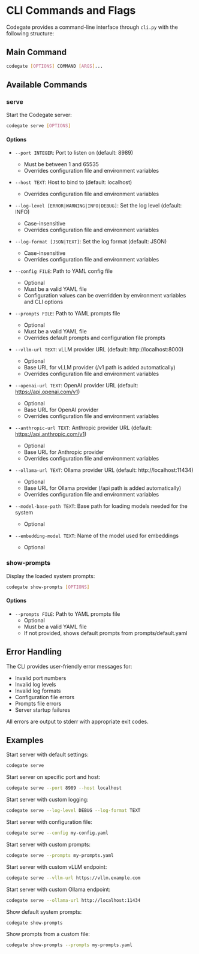 # CLI Commands and Flags

Codegate provides a command-line interface through `cli.py` with the following
structure:

## Main Command

```bash
codegate [OPTIONS] COMMAND [ARGS]...
```

## Available Commands

### serve

Start the Codegate server:

```bash
codegate serve [OPTIONS]
```

#### Options

- `--port INTEGER`: Port to listen on (default: 8989)
  - Must be between 1 and 65535
  - Overrides configuration file and environment variables
  
- `--host TEXT`: Host to bind to (default: localhost)
  - Overrides configuration file and environment variables
  
- `--log-level [ERROR|WARNING|INFO|DEBUG]`: Set the log level (default: INFO)
  - Case-insensitive
  - Overrides configuration file and environment variables
  
- `--log-format [JSON|TEXT]`: Set the log format (default: JSON)
  - Case-insensitive
  - Overrides configuration file and environment variables
  
- `--config FILE`: Path to YAML config file
  - Optional
  - Must be a valid YAML file
  - Configuration values can be overridden by environment variables and CLI options

- `--prompts FILE`: Path to YAML prompts file
  - Optional
  - Must be a valid YAML file
  - Overrides default prompts and configuration file prompts

- `--vllm-url TEXT`: vLLM provider URL (default: http://localhost:8000)
  - Optional
  - Base URL for vLLM provider (/v1 path is added automatically)
  - Overrides configuration file and environment variables

- `--openai-url TEXT`: OpenAI provider URL (default: https://api.openai.com/v1)
  - Optional
  - Base URL for OpenAI provider
  - Overrides configuration file and environment variables

- `--anthropic-url TEXT`: Anthropic provider URL (default: https://api.anthropic.com/v1)
  - Optional
  - Base URL for Anthropic provider
  - Overrides configuration file and environment variables

- `--ollama-url TEXT`: Ollama provider URL (default: http://localhost:11434)
  - Optional
  - Base URL for Ollama provider (/api path is added automatically)
  - Overrides configuration file and environment variables

- `--model-base-path TEXT`: Base path for loading models needed for the system
  - Optional

- `--embedding-model TEXT`: Name of the model used for embeddings
  - Optional

### show-prompts

Display the loaded system prompts:

```bash
codegate show-prompts [OPTIONS]
```

#### Options

- `--prompts FILE`: Path to YAML prompts file
  - Optional
  - Must be a valid YAML file
  - If not provided, shows default prompts from prompts/default.yaml

## Error Handling

The CLI provides user-friendly error messages for:
- Invalid port numbers
- Invalid log levels
- Invalid log formats
- Configuration file errors
- Prompts file errors
- Server startup failures

All errors are output to stderr with appropriate exit codes.

## Examples

Start server with default settings:
```bash
codegate serve
```

Start server on specific port and host:
```bash
codegate serve --port 8989 --host localhost
```

Start server with custom logging:
```bash
codegate serve --log-level DEBUG --log-format TEXT
```

Start server with configuration file:
```bash
codegate serve --config my-config.yaml
```

Start server with custom prompts:
```bash
codegate serve --prompts my-prompts.yaml
```

Start server with custom vLLM endpoint:
```bash
codegate serve --vllm-url https://vllm.example.com
```

Start server with custom Ollama endpoint:
```bash
codegate serve --ollama-url http://localhost:11434
```

Show default system prompts:
```bash
codegate show-prompts
```

Show prompts from a custom file:
```bash
codegate show-prompts --prompts my-prompts.yaml
